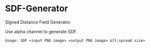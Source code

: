 SDF-Generator
=============

Signed Distance Field Generator

Use alpha channel to generate SDF.

`Usage: SDF <input PNG image> <output PNG image> &lt;spread size>`
